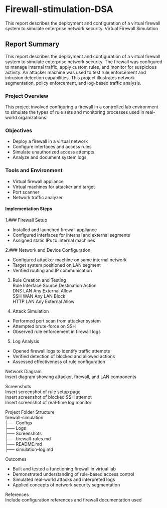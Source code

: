 # Firewall-stimulation-DSA
This report describes the deployment and configuration of a virtual firewall system to simulate enterprise network security. 
Virtual Firewall Simulation

## Report Summary  
This report describes the deployment and configuration of a virtual firewall system to simulate enterprise network security. The firewall was configured to manage internal traffic, apply custom rules, and monitor for suspicious activity. An attacker machine was used to test rule enforcement and intrusion detection capabilities. This project illustrates network segmentation, policy enforcement, and log-based traffic analysis.

### Project Overview  
This project involved configuring a firewall in a controlled lab environment to simulate the types of rule sets and monitoring processes used in real-world organizations.

### Objectives  
- Deploy a firewall in a virtual network  
- Configure interfaces and access rules  
- Simulate unauthorized access attempts  
- Analyze and document system logs

### Tools and Environment  
- Virtual firewall appliance  
- Virtual machines for attacker and target  
- Port scanner  
- Network traffic analyzer

#### Implementation Steps  

1.### Firewall Setup  
- Installed and launched firewall appliance  
- Configured interfaces for internal and external segments  
- Assigned static IPs to internal machines

2.### Network and Device Configuration  
- Configured attacker machine on same internal network  
- Target system positioned on LAN segment  
- Verified routing and IP communication

3. Rule Creation and Testing  
Rule         Interface    Source    Destination    Action  
DNS          LAN          Any       External       Allow  
SSH          WAN          Any       LAN            Block  
HTTP         LAN          Any       External       Allow

4. Attack Simulation  
- Performed port scan from attacker system  
- Attempted brute-force on SSH  
- Observed rule enforcement in firewall logs

5. Log Analysis  
- Opened firewall logs to identify traffic attempts  
- Verified detection of blocked and allowed actions  
- Assessed effectiveness of rule configuration

Network Diagram  
Insert diagram showing attacker, firewall, and LAN components

Screenshots  
Insert screenshot of rule setup page  
Insert screenshot of blocked SSH attempt  
Insert screenshot of real-time log monitor

Project Folder Structure  
firewall-simulation  
├── Configs  
├── Logs  
├── Screenshots  
├── firewall-rules.md  
├── README.md  
├── simulation-log.md

Outcomes  
- Built and tested a functioning firewall in virtual lab  
- Demonstrated understanding of rule-based access control  
- Simulated real-world attacks and interpreted logs  
- Applied concepts of network security segmentation

References  
Include configuration references and firewall documentation used
